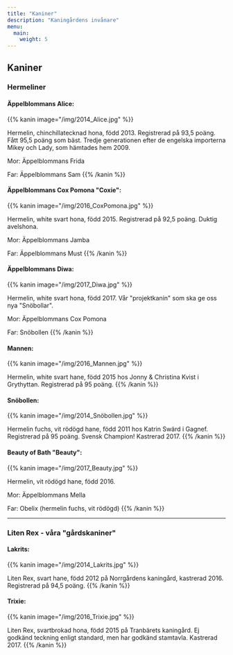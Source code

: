 ```yaml
---
title: "Kaniner"
description: "Kaningårdens invånare"
menu:
  main:
    weight: 5
---
```


## Kaniner

### Hermeliner

#### Äppelblommans Alice:

{{% kanin image="/img/2014_Alice.jpg" %}}

Hermelin, chinchillatecknad hona, född 2013. Registrerad på 93,5 poäng. Fått 95,5 poäng som bäst. Tredje generationen efter de engelska importerna Mikey och Lady, som hämtades hem 2009.

Mor: Äppelblommans Frida

Far: Äppelblommans Sam
{{% /kanin %}}

#### Äppelblommans Cox Pomona "Coxie":

{{% kanin image="/img/2016_CoxPomona.jpg" %}}

Hermelin, white svart hona, född 2015. Registrerad på 92,5 poäng. Duktig avelshona.

Mor: Äppelblommans Jamba

Far: Äppelblommans Must
{{% /kanin %}}

#### Äppelblommans Diwa:

{{% kanin image="/img/2017_Diwa.jpg" %}}

Hermelin, white svart hona, född 2017. Vår "projektkanin" som ska ge oss nya "Snöbollar".

Mor: Äppelblommans Cox Pomona

Far: Snöbollen
{{% /kanin %}}

#### Mannen:

{{% kanin image="/img/2016_Mannen.jpg" %}}

Hermelin, white svart hane, född 2015 hos Jonny & Christina Kvist i Grythyttan. Registrerad på 95 poäng.
{{% /kanin %}}

#### Snöbollen:

{{% kanin image="/img/2014_Snöbollen.jpg" %}}

Hermelin fuchs, vit rödögd hane, född 2011 hos Katrin Swärd i Gagnef. Registrerad på 95 poäng. Svensk Champion! Kastrerad 2017.
{{% /kanin %}}

#### Beauty of Bath "Beauty":

{{% kanin image="/img/2017_Beauty.jpg" %}}

Hermelin, vit rödögd hane, född 2016.

Mor: Äppelblommans Mella

Far: Obelix (hermelin fuchs, vit rödögd)
{{% /kanin %}}

---

### Liten Rex - våra "gårdskaniner"

#### Lakrits:

{{% kanin image="/img/2014_Lakrits.jpg" %}}

Liten Rex, svart hane, född 2012 på Norrgårdens kaningård, kastrerad 2016. Registrerad på 94,5 poäng.
{{% /kanin %}}

#### Trixie:

{{% kanin image="/img/2016_Trixie.jpg" %}}

Liten Rex, svartbrokad hona, född 2015 på Tranbärets kaningård. Ej godkänd teckning enligt standard, men har godkänd stamtavla. Kastrerad 2017.
{{% /kanin %}}
